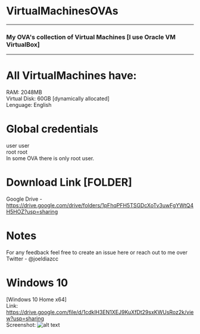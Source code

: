 # VirtualMachinesOVAs
<hr>

<h3>My OVA's collection of Virtual Machines [I use Oracle VM VirtualBox]</h3>
<hr>

# All VirtualMachines have:
RAM:          2048MB  
Virtual Disk: 60GB [dynamically allocated]   
Lenguage:     English  

# Global credentials 
user user  
root root  
In some OVA there is only root user.

# Download Link [FOLDER]
Google Drive -  https://drive.google.com/drive/folders/1pFhqPFH5TSGDcXoTv3uwFgYWtQ4H5HOZ?usp=sharing  

# Notes
For any feedback feel free to create an issue here or reach out to me over Twitter - @joeldiazcc  

# Windows 10
[Windows 10 Home x64]  
Link: https://drive.google.com/file/d/1cdklH3EN1XEJ9KuXfDt29sxKWUsRoz2k/view?usp=sharing  
Screenshot: ![alt text](https://github.com/joeldiazcc/screenshots/blob/main/windows10x64.png?raw=true)


